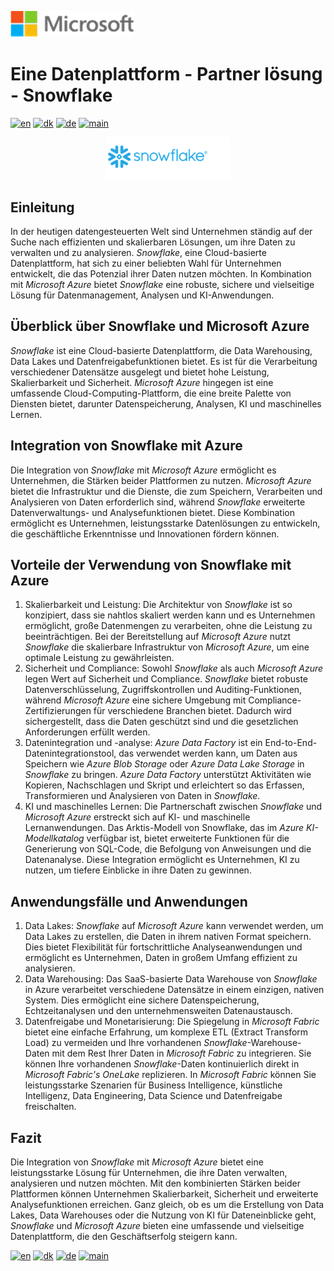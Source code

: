 ![microsoft](../../images/microsoft.png)

# Eine Datenplattform - Partner lösung - Snowflake

[![en](https://img.shields.io/badge/lang-en-blue.svg)](Snowflake.md)
[![dk](https://img.shields.io/badge/lang-dk-red.svg)](Snowflake-da.md)
[![de](https://img.shields.io/badge/lang-de-yellow.svg)](Snowflake-de.md)
[![main](https://img.shields.io/badge/main-document-green.svg)](../../README.md)

<p align="center">
  <img width="200" src="../../images/snowflake.png"">
</p>

## Einleitung

In der heutigen datengesteuerten Welt sind Unternehmen ständig auf der Suche nach effizienten und skalierbaren Lösungen, um ihre Daten zu verwalten und zu analysieren. *Snowflake*, eine Cloud-basierte Datenplattform, hat sich zu einer beliebten Wahl für Unternehmen entwickelt, die das Potenzial ihrer Daten nutzen möchten. In Kombination mit *Microsoft Azure*  bietet *Snowflake* eine robuste, sichere und vielseitige Lösung für Datenmanagement, Analysen und KI-Anwendungen.

## Überblick über Snowflake und Microsoft Azure

*Snowflake* ist eine Cloud-basierte Datenplattform, die Data Warehousing, Data Lakes und Datenfreigabefunktionen bietet. Es ist für die Verarbeitung verschiedener Datensätze ausgelegt und bietet hohe Leistung, Skalierbarkeit und Sicherheit. *Microsoft Azure* hingegen ist eine umfassende Cloud-Computing-Plattform, die eine breite Palette von Diensten bietet, darunter Datenspeicherung, Analysen, KI und maschinelles Lernen.

## Integration von Snowflake mit Azure

Die Integration von *Snowflake* mit *Microsoft Azure* ermöglicht es Unternehmen, die Stärken beider Plattformen zu nutzen. *Microsoft Azure* bietet die Infrastruktur und die Dienste, die zum Speichern, Verarbeiten und Analysieren von Daten erforderlich sind, während *Snowflake* erweiterte Datenverwaltungs- und Analysefunktionen bietet. Diese Kombination ermöglicht es Unternehmen, leistungsstarke Datenlösungen zu entwickeln, die geschäftliche Erkenntnisse und Innovationen fördern können.

## Vorteile der Verwendung von Snowflake mit Azure

1) Skalierbarkeit und Leistung: Die Architektur von *Snowflake* ist so konzipiert, dass sie nahtlos skaliert werden kann und es Unternehmen ermöglicht, große Datenmengen zu verarbeiten, ohne die Leistung zu beeinträchtigen. Bei der Bereitstellung auf *Microsoft Azure* nutzt *Snowflake* die skalierbare  Infrastruktur von *Microsoft Azure*,  um eine optimale Leistung zu gewährleisten.
2) Sicherheit und Compliance: Sowohl *Snowflake* als  auch *Microsoft Azure* legen Wert auf Sicherheit und Compliance. *Snowflake* bietet robuste Datenverschlüsselung, Zugriffskontrollen und Auditing-Funktionen, während *Microsoft Azure* eine sichere Umgebung mit Compliance-Zertifizierungen für verschiedene Branchen bietet. Dadurch wird sichergestellt, dass die Daten geschützt sind und die gesetzlichen Anforderungen erfüllt werden.
3) Datenintegration und -analyse: *Azure Data Factory* ist ein End-to-End-Datenintegrationstool, das verwendet werden kann, um Daten aus Speichern wie *Azure Blob Storage* oder *Azure Data Lake Storage* in *Snowflake* zu bringen. *Azure Data Factory* unterstützt Aktivitäten wie Kopieren, Nachschlagen und Skript und erleichtert so das Erfassen, Transformieren und Analysieren von Daten in *Snowflake*.
4) KI und maschinelles Lernen: Die Partnerschaft zwischen *Snowflake* und *Microsoft Azure* erstreckt sich auf KI- und maschinelle Lernanwendungen. Das  Arktis-Modell von Snowflake, das im *Azure KI-Modellkatalog* verfügbar ist, bietet erweiterte Funktionen für die Generierung von SQL-Code, die Befolgung von Anweisungen und die Datenanalyse. Diese Integration ermöglicht es Unternehmen, KI zu nutzen, um tiefere Einblicke in ihre Daten zu gewinnen.

## Anwendungsfälle und Anwendungen

1) Data Lakes: *Snowflake* auf *Microsoft Azure* kann verwendet werden, um Data Lakes zu erstellen, die Daten in ihrem nativen Format speichern. Dies bietet Flexibilität für fortschrittliche Analyseanwendungen und ermöglicht es Unternehmen, Daten in großem Umfang effizient zu analysieren.
2) Data Warehousing:  Das SaaS-basierte Data Warehouse von *Snowflake* in Azure verarbeitet verschiedene Datensätze in einem einzigen, nativen System. Dies ermöglicht eine sichere Datenspeicherung, Echtzeitanalysen und den unternehmensweiten Datenaustausch.
3) Datenfreigabe und Monetarisierung: Die Spiegelung in *Microsoft Fabric* bietet eine einfache Erfahrung, um komplexe ETL (Extract Transform Load) zu vermeiden und Ihre vorhandenen *Snowflake*-Warehouse-Daten mit dem Rest Ihrer Daten in *Microsoft Fabric* zu integrieren. Sie können Ihre vorhandenen *Snowflake*-Daten kontinuierlich direkt in *Microsoft Fabric's OneLake* replizieren. In *Microsoft Fabric* können Sie leistungsstarke Szenarien für Business Intelligence, künstliche Intelligenz, Data Engineering, Data Science und Datenfreigabe freischalten.

## Fazit

Die Integration von *Snowflake* mit *Microsoft Azure* bietet eine leistungsstarke Lösung für Unternehmen, die ihre Daten verwalten, analysieren und nutzen möchten. Mit den kombinierten Stärken beider Plattformen können Unternehmen Skalierbarkeit, Sicherheit und erweiterte Analysefunktionen erreichen. Ganz gleich, ob es um die Erstellung von Data Lakes, Data Warehouses oder die Nutzung von KI für Dateneinblicke geht, *Snowflake* und *Microsoft Azure* bieten eine umfassende und vielseitige Datenplattform, die den Geschäftserfolg steigern kann.

[![en](https://img.shields.io/badge/lang-en-blue.svg)](Snowflake.md)
[![dk](https://img.shields.io/badge/lang-dk-red.svg)](Snowflake-da.md)
[![de](https://img.shields.io/badge/lang-de-yellow.svg)](Snowflake-de.md)
[![main](https://img.shields.io/badge/main-document-green.svg)](../../README.md)